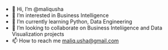 - 👋 Hi, I’m @maliqusha
- 👀 I’m interested in Business Intelligence
- 🌱 I’m currently learning Python, Data Engineering
- 💞️ I’m looking to collaborate on Business Inteliigence and Data Visualization projects
- 📫 How to reach me maliq.usha@gmail.com

<!---
maliqusha/maliqusha is a ✨ special ✨ repository because its `README.md` (this file) appears on your GitHub profile.
You can click the Preview link to take a look at your changes.
--->
